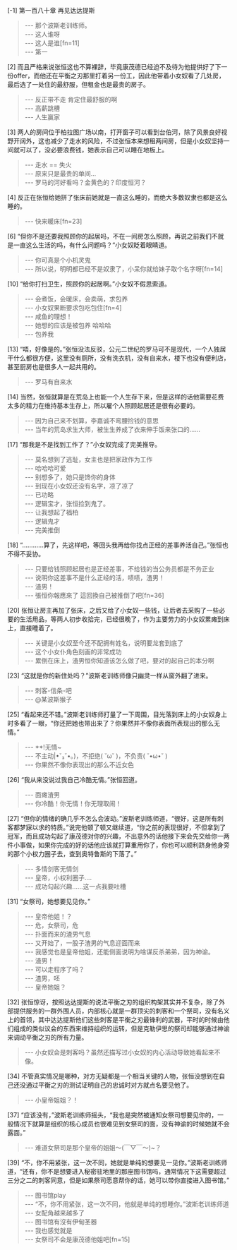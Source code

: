 
[-1] 第一百八十章 再见达达提斯
>--- 那个波斯老训练师。<br>
>--- 这人谁呀<br>
>--- 这人是谁[fn=11]<br>
>--- 第一<br>

[2] 而且严格来说张恒这也不算裸辞，毕竟康茂德已经迫不及待为他提供好了下一份offer，而他还在平衡之刃那里打着另一份工，因此他带着小女奴看了几处房，最后选了一处住的最舒服，但租金也是最贵的房子。
>--- 反正带不走 肯定住最舒服的啊<br>
>--- 高薪跳槽<br>
>--- 人生赢家<br>

[3] 两人的房间位于柏拉图广场以南，打开窗子可以看到台伯河，除了风景良好视野开阔外，这也减少了走水的风险，不过张恒本来想租两间房，但是小女奴坚持一间就可以了，没必要浪费钱，她表示自己可以睡在地板上。
>--- 走水 == 失火<br>
>--- 原来只是最贵的单间…<br>
>--- 罗马的河好看吗？金黄色的？印度恒河？<br>

[4] 反正在张恒给她拼了张床前她就是一直这么睡的，而绝大多数奴隶也都是这么睡的。
>--- 快来暖床[fn=23]<br>

[6] “但你不是还要我照顾你的起居吗，不在一间房怎么照顾，再说之前我们不就是一直这么生活的吗，有什么问题吗？”小女奴眨着眼睛道。
>--- 你可真是个小机灵鬼<br>
>--- 所以说，明明都已经不是奴隶了，小呆你就给妹子取个名字呀[fn=14]<br>

[10] “给你打扫卫生，照顾你的起居啊。”小女奴不假思索道。
>--- 会煮饭，会暖床，会卖萌，求包养<br>
>--- 小女奴果断要求包吃包住[fn=4]<br>
>--- 咸鱼的理想！<br>
>--- 她想的应该是被包养 哈哈哈<br>
>--- 包养我<br>

[13] “唔，好像是的。”张恒没法反驳，公元二世纪的罗马可不是现代，一个人独居干什么都很方便，这里没有厕所，没有洗衣机，没有自来水，楼下也没有便利店，甚至厨房也是很多人一起共用的。
>--- 罗马有自来水<br>

[14] 当然，张恒就算是在荒岛上也能一个人生存下来，但是这样的话他需要花费太多的精力在维持基本生存上，所以雇个人照顾起居还是很有必要的。
>--- 因为自己来不划算，李嘉诚不弯腰捡钱的意思<br>
>--- 当年的荒岛求生大师，被生生养成了衣来伸手饭来张口的……<br>

[17] “那我是不是找到工作了？”小女奴完成了完美推导。
>--- 莫名想到了逃耻，女主也是把家政作为工作<br>
>--- 哈哈哈可爱<br>
>--- 别想多了，她只是馋你的身体<br>
>--- 到现在小女奴还没有名字，凉了凉了<br>
>--- 已功略<br>
>--- 逻辑宝才，张恒捡到鬼了。<br>
>--- 让我想起了福柏<br>
>--- 逻辑鬼才<br>
>--- 完美推倒<br>

[18] “…………算了，先这样吧，等回头我再给你找点正经的差事养活自己。”张恒也不得不妥协。
>--- 只要给钱照顾起居也是正经差事，不给钱的当公务员都是不务正业<br>
>--- 说明你这差事不是什么正经的活，啧啧，渣男！<br>
>--- 渣男！<br>
>--- 張恒你報應來了 這回換自己被推倒了吧[fn=36]<br>

[20] 张恒让房主再加了张床，之后又给了小女奴一些钱，让后者去采购了一些必要的生活用品，等两人初步收拾完，已经很晚了，作为主要劳力的小女奴累瘫到床上，直接睡着了。
>--- 关键是小女奴至今还不配拥有姓名，说明要龙套到底了<br>
>--- 这个小女仆角色刻画的非常成功<br>
>--- 累倒在床上，渣男恒你知道该怎么做了吧，要对的起自己的本分啊<br>

[23] “这就是你的新住处吗？”波斯老训练师像只幽灵一样从窗外翻了进来。
>--- 刺客-信条-吧<br>
>--- @某波斯猴子<br>

[25] “看起来还不错。”波斯老训练师打量了一下周围，目光落到床上的小女奴身上时多看了一眼，“你还把她也带出来了？你果然并不像你表面所表现出的那么无情。”
>--- **!无情~<br>
>--- 不主动|•ˇ₃ˇ•｡)，不拒绝( ˘ω˘ )，不负责( ˘•ω•˘ )<br>
>--- 你果然不像你表现出的那么不近女色<br>

[26] “我从来没说过我自己冷酷无情。”张恒回道。
>--- 面瘫渣男<br>
>--- 你冷酷！你无情！你无理取闹！<br>

[27] “但你的情绪的确几乎不怎么会波动。”波斯老训练师道，“很好，这是所有刺客都梦寐以求的特质。”说完他顿了顿又继续道，“你之前的表现很好，不但拿到了冠军，而且成功勾起了康茂德对你的兴趣，不出意外的话他接下来会先交给你一两件小事做，如果你完成的好的话他应该就打算重用你了，你也可以顺利跻身他身旁的那个小权力圈子去，查到奥特鲁斯的下落了。”
>--- 多情剑客无情剑<br>
>--- 皇帝，小权利圈子....<br>
>--- 成功勾起兴趣……这一点我要吐槽<br>

[31] “女祭司，她想要见见你。”
>--- 皇帝他姐！？<br>
>--- 危，女祭司，危<br>
>--- 扑面而来的渣男气息<br>
>--- 又开始了，一股子渣男的气息迎面而来<br>
>--- 我感觉也是皇帝他姐，还能侧面说明为啥谋反杀弟弟，因为神谕。<br>
>--- 渣男！<br>
>--- 可以走程序了吗？<br>
>--- 渣男，呸<br>
>--- 皇帝她姐？<br>

[32] 张恒惊讶，按照达达提斯的说法平衡之刃的组织构架其实并不复杂，除了外部提供服务的一群外围人员，内部核心就是一群顶尖的刺客和一个祭司，没有名义上的首领，其中达达提斯他们这些刺客是平衡之刃最锋利的武器，平时的时候由他们组成的类似议会的东西来维持组织的运转，但是克勒伊思的祭司却能够通过神谕来调动平衡之刃的所有力量。
>--- 小女奴会是刺客吗？虽然还描写过小女奴的内心活动导致她看起来不像。<br>

[34] 不管真实情况是哪种，对方无疑都是一个相当关键的人物，张恒没想到在自己还没通过平衡之刃的测试证明自己的忠诚时对方就点名要见他了。
>--- 小皇帝姐姐？！<br>

[37] “应该没有，”波斯老训练师摇头，“我也是突然被通知女祭司想要见你的，一般情况下就算是组织的核心成员也很难见到女祭司的面，没有神谕的时候她就不会露面。”
>--- 难道女祭司是那个皇帝的姐姐～(￣▽￣～)~？<br>

[39] “不，你不用紧张，这一次不同，她就是单纯的想要见一见你。”波斯老训练师道，“还有，你不是想要进入秘密驻地里的那座图书馆吗，通常情况下这需要超过三分之二的刺客同意，但是如果祭司愿意帮你的话，她可以带你直接进入图书馆。”
>--- 图书馆play<br>
>--- “不，你不用紧张，这一次不同，他就是单纯的想睡你。”波斯老训练师道<br>
>--- 女配角越来越多了<br>
>--- 图书馆有沒有伊甸圣器<br>
>--- 我也感觉就是<br>
>--- 女祭司不会是康茂德他姐吧[fn=15]<br>
